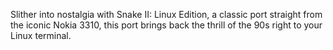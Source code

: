 Slither into nostalgia with Snake II: Linux Edition, a classic port straight from the iconic Nokia 3310, this port brings back the thrill of the 90s right to your Linux terminal.
